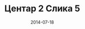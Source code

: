 ---
layout: default
modal-id: 304
date: 2014-07-18
img: centar2/DSC_0359.JPG
alt: image-alt
store: Centar
title: Центар 2 Слика 5
description: Intro LINQ is query language for C and VB introduced in .NET 3.5 and VS 2008. LINQ simplifies querying by offering one unified language to query different types of data sources. In order to use LINQ to query data source we need LINQ provider. Many providers are posted here and there is option to create our own providers, so basically you can query everything with the right provider. This means that a single query can be used to query data from DB, XML, lists etc.. Query SyntaxLINQ queries can be written in two basic ways.

---